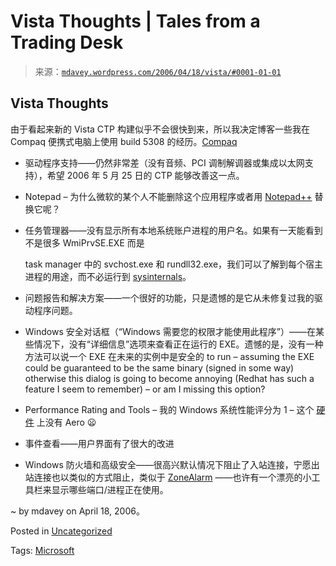 <!--yml

category: 未分类

date: 2024-05-18 06:04:10

-->

# Vista Thoughts | Tales from a Trading Desk

> 来源：[`mdavey.wordpress.com/2006/04/18/vista/#0001-01-01`](https://mdavey.wordpress.com/2006/04/18/vista/#0001-01-01)

## Vista Thoughts

由于看起来新的 Vista CTP 构建似乎不会很快到来，所以我决定博客一些我在 Compaq 便携式电脑上使用 build 5308 的经历。[Compaq](http://weblogs.asp.net/mdavey/archive/2005/07/28/420924.aspx)

+   驱动程序支持——仍然非常差（没有音频、PCI 调制解调器或集成以太网支持），希望 2006 年 5 月 25 日的 CTP 能够改善这一点。

+   Notepad – 为什么微软的某个人不能删除这个应用程序或者用 [Notepad++](http://notepad-plus.sourceforge.net/uk/about.php) 替换它呢？

+   任务管理器——没有显示所有本地系统账户进程的用户名。如果有一天能看到不是很多 WmiPrvSE.EXE 而是

    task manager 中的 svchost.exe 和 rundll32.exe，我们可以了解到每个宿主进程的用途，而不必运行到 [sysinternals](http://www.sysinternals.com/)。

+   问题报告和解决方案——一个很好的功能，只是遗憾的是它从未修复过我的驱动程序问题。

+   Windows 安全对话框（“Windows 需要您的权限才能使用此程序”）——在某些情况下，没有“详细信息”选项来查看正在运行的 EXE。遗憾的是，没有一种方法可以说一个 EXE 在未来的实例中是安全的 to run – assuming the EXE could be guaranteed to be the same binary (signed in some way) otherwise this dialog is going to become annoying (Redhat has such a feature I seem to remember) – or am I missing this option?

+   Performance Rating and Tools – 我的 Windows 系统性能评分为 1 – 这个 [硬件](http://www.microsoft.com/whdc/device/display/graphics-reqs.mspx) 上没有 Aero 😦

+   事件查看——用户界面有了很大的改进

+   Windows 防火墙和高级安全——很高兴默认情况下阻止了入站连接，宁愿出站连接也以类似的方式阻止，类似于 [ZoneAlarm](http://www.zonelabs.com) ——也许有一个漂亮的小工具栏来显示哪些端口/进程正在使用。

~ by mdavey on April 18, 2006。

Posted in [Uncategorized](https://mdavey.wordpress.com/category/uncategorized/)

Tags: [Microsoft](https://mdavey.wordpress.com/tag/microsoft/)
